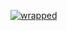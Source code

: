 [![wrapped](https://user-images.githubusercontent.com/56437/148402368-7b193ec3-088d-4f53-82e7-fe1217e65fd1.png)](https://craigerskine.github.io/wrapped/)
